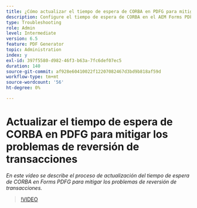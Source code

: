```yaml
---
title: ¿Cómo actualizar el tiempo de espera de CORBA en PDFG para mitigar los problemas de reversión de transacciones?
description: Configure el tiempo de espera de CORBA en el AEM Forms PDF Generator para resolver los problemas relacionados con la reversión de transacciones
type: Troubleshooting
role: Admin
level: Intermediate
version: 6.5
feature: PDF Generator
topic: Administration
index: y
exl-id: 397f5580-d982-46f3-b63a-7fc6def07ec5
duration: 140
source-git-commit: af928e60410022f12207082467d3bd9b818af59d
workflow-type: tm+mt
source-wordcount: '56'
ht-degree: 0%

---
```


# Actualizar el tiempo de espera de CORBA en PDFG para mitigar los problemas de reversión de transacciones

*En este vídeo se describe el proceso de actualización del tiempo de espera de CORBA en Forms PDFG para mitigar los problemas de reversión de transacciones.*

>[!VIDEO](https://video.tv.adobe.com/v/335512?quality=12&learn=on)
